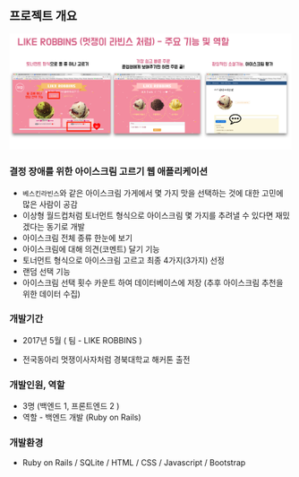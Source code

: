 ## 프로젝트 개요

<img src="https://github.com/nicewoong/Like-Robbins/blob/master/likerobbins_intro.png" alt="pleet"/>


### 결정 장애를 위한 아이스크림 고르기 웹 애플리케이션

* `베스킨라빈스`와 같은 아이스크림 가게에서 몇 가지 맛을 선택하는 것에 대한 고민에 많은 사람이 공감
* 이상형 월드컵처럼 토너먼트 형식으로 아이스크림 몇 가지를 추려낼 수 있다면 재밌겠다는 동기로 개발
* 아이스크림 전체 종류 한눈에 보기
* 아이스크림에 대해 의견(코멘트) 달기 기능
* 토너먼트 형식으로 아이스크림 고르고 최종 4가지(3가지) 선정
* 랜덤 선택 기능
* 아이스크림 선택 횟수 카운트 하여 데이터베이스에 저장 (추후 아이스크림 추천을 위한 데이터 수집) 


### 개발기간
* 2017년 5월 ( 팀 - LIKE ROBBINS )

* 전국동아리 멋쟁이사자처럼 경북대학교 해커톤 출전


### 개발인원, 역할
* 3명 (백엔드 1, 프론트엔드 2 )
* 역할 - 백엔드 개발 (Ruby on Rails)


### 개발환경
* Ruby on Rails / SQLite / HTML / CSS / Javascript / Bootstrap
